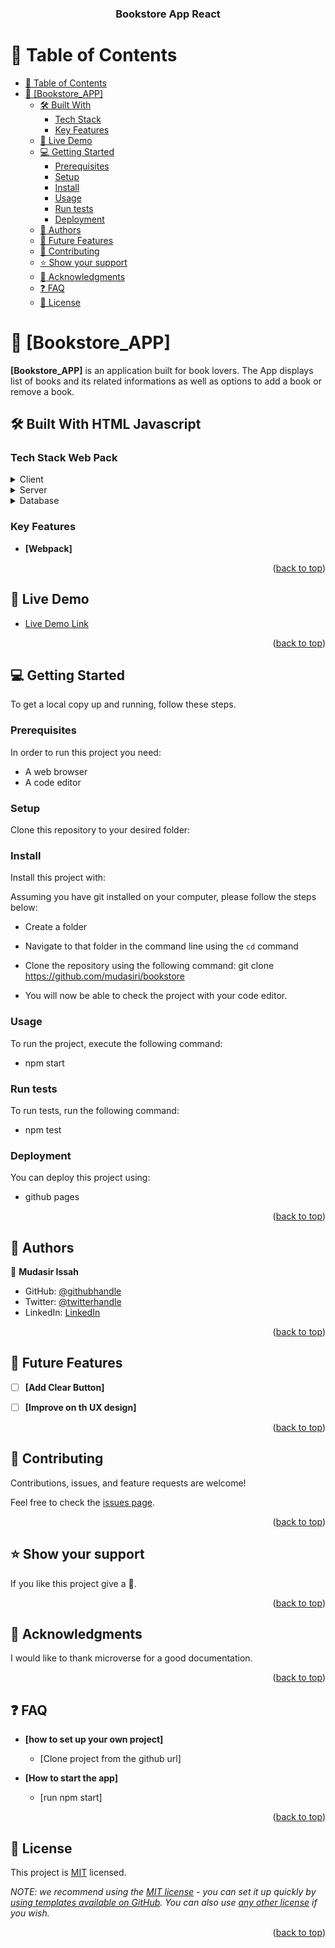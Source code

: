 <a name="readme-top"></a>

<div align="center">
  <h3><b>Bookstore App React</b></h3>
</div>

<!-- TABLE OF CONTENTS -->

# 📗 Table of Contents

- [📗 Table of Contents](#-table-of-contents)
- [📖 \[Bookstore_APP\] ](#-Bookstore_APP)
  - [🛠 Built With ](#-built-with-)
    - [Tech Stack ](#tech-stack-)
    - [Key Features ](#key-features-)
  - [🚀 Live Demo ](#-live-demo-)
  - [💻 Getting Started ](#-getting-started-)
    - [Prerequisites](#prerequisites)
    - [Setup](#setup)
    - [Install](#install)
    - [Usage](#usage)
    - [Run tests](#run-tests)
    - [Deployment](#deployment)
  - [👥 Authors ](#-authors-)
  - [🔭 Future Features ](#-future-features-)
  - [🤝 Contributing ](#-contributing-)
  - [⭐️ Show your support ](#️-show-your-support-)
  - [🙏 Acknowledgments ](#-acknowledgments-)
  - [❓ FAQ ](#-faq-)
  - [📝 License ](#-license-)

<!-- PROJECT DESCRIPTION -->

# 📖 [Bookstore_APP] <a name="about-project"></a>

**[Bookstore_APP]** is an application built for book lovers. The App displays list of books and its related informations as well as options to add a book or remove a book.

## 🛠 Built With <a name="built-with">HTML Javascript</a>

### Tech Stack <a name="tech-stack">Web Pack</a>

<details>
  <summary>Client</summary>
  <ul>
    <li>Node</li>
  </ul>
</details>

<details>
  <summary>Server</summary>
  <ul>
    <li>Webpack</li>
  </ul>
</details>

<details>
<summary>Database</summary>
  <ul>
    <li></li>
  </ul>
</details>

<!-- Features -->

### Key Features <a name="key-features"></a>

- **[Webpack]**


<p align="right">(<a href="#readme-top">back to top</a>)</p>

<!-- LIVE DEMO -->

## 🚀 Live Demo <a name="live-demo"></a>

- [Live Demo Link](https://mudasiri.github.io/bookstore/dist/)
<p align="right">(<a href="#readme-top">back to top</a>)</p>

<!-- GETTING STARTED -->

## 💻 Getting Started <a name="getting-started"></a>

To get a local copy up and running, follow these steps.

### Prerequisites

In order to run this project you need:

- A web browser 
- A code editor

### Setup

Clone this repository to your desired folder:

<!--
Example commands:

```sh
  cd my-folder
  git clone git@github.com:myaccount/my-project.git
```
--->

### Install

Install this project with:

Assuming you have git installed on your computer, please follow the steps below: 
- Create a folder
- Navigate to that folder in the command line using the `cd` command
- Clone the repository using the following command: git clone https://github.com/mudasiri/bookstore
 
- You will now be able to check the project with your code editor.

### Usage

To run the project, execute the following command:

- npm start

### Run tests

To run tests, run the following command:

- npm test

### Deployment

You can deploy this project using:

- github pages

<p align="right">(<a href="#readme-top">back to top</a>)</p>

<!-- AUTHORS -->

## 👥 Authors <a name="authors"></a>

👤 **Mudasir Issah**

- GitHub: [@githubhandle](https://github.com/mudasiri)
- Twitter: [@twitterhandle](https://twitter.com/mudasirissah)
- LinkedIn: [LinkedIn](https://linkedin.com/in/mudasirissah)

<p align="right">(<a href="#readme-top">back to top</a>)</p>

<!-- FUTURE FEATURES -->

## 🔭 Future Features <a name="future-features"></a>

- [ ] **[Add Clear Button]**
- [ ] **[Improve on th UX design]**


<p align="right">(<a href="#readme-top">back to top</a>)</p>

<!-- CONTRIBUTING -->

## 🤝 Contributing <a name="contributing"></a>

Contributions, issues, and feature requests are welcome!

Feel free to check the [issues page](https://github.com/mudasiri/bookstore/issues).

<p align="right">(<a href="#readme-top">back to top</a>)</p>

<!-- SUPPORT -->

## ⭐️ Show your support <a name="support"></a>

If you like this project give a 🌟.

<p align="right">(<a href="#readme-top">back to top</a>)</p>

<!-- ACKNOWLEDGEMENTS -->

## 🙏 Acknowledgments <a name="acknowledgements"></a>

I would like to thank microverse for a good documentation.

<p align="right">(<a href="#readme-top">back to top</a>)</p>

<!-- FAQ (optional) -->

## ❓ FAQ <a name="faq"></a>


- **[how to set up your own project]**

  - [Clone project from the github url]

- **[How to start the app]**

  - [run npm start]

<p align="right">(<a href="#readme-top">back to top</a>)</p>

<!-- LICENSE -->

## 📝 License <a name="license"></a>

This project is [MIT](./LICENSE) licensed.

_NOTE: we recommend using the [MIT license](https://choosealicense.com/licenses/mit/) - you can set it up quickly by [using templates available on GitHub](https://docs.github.com/en/communities/setting-up-your-project-for-healthy-contributions/adding-a-license-to-a-repository). You can also use [any other license](https://choosealicense.com/licenses/) if you wish._

<p align="right">(<a href="#readme-top">back to top</a>)</p>